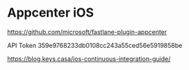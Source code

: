 # Appcenter iOS

https://github.com/microsoft/fastlane-plugin-appcenter

API Token
359e9768233db0108cc243a55ced56e5919858be

https://blog.keys.casa/ios-continuous-integration-guide/
